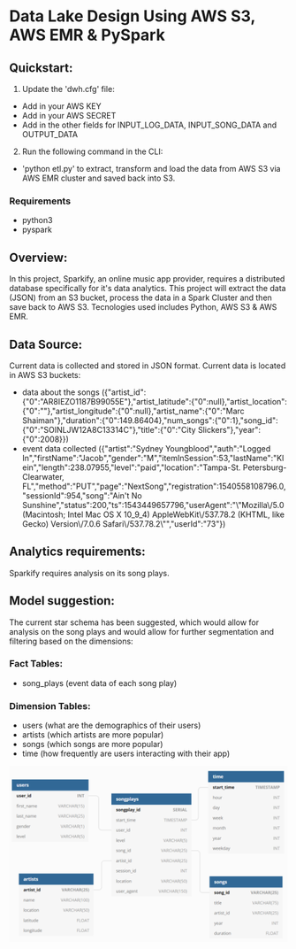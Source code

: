 # Data Lake Design Using AWS S3, AWS EMR & PySpark
## Quickstart:
1. Update the 'dwh.cfg' file:
- Add in your AWS KEY
- Add in your AWS SECRET
- Add in the other fields for INPUT_LOG_DATA, INPUT_SONG_DATA and OUTPUT_DATA

2. Run the following command in the CLI:
- 'python etl.py' to extract, transform and load the data from AWS S3 via AWS EMR cluster and saved back into S3.

### Requirements
- python3
- pyspark

## Overview:
In this project, Sparkify, an online music app provider, requires a distributed database specifically for it's data analytics. This project will extract the data (JSON) from an S3 bucket, process the data in a Spark Cluster and then save back to AWS S3. 
Tecnologies used includes Python, AWS S3 & AWS EMR.

## Data Source:
Current data is collected and stored in JSON format. Current data is located in AWS S3 buckets:
- data about the songs ({"artist_id":{"0":"AR8IEZO1187B99055E"},"artist_latitude":{"0":null},"artist_location":{"0":""},"artist_longitude":{"0":null},"artist_name":{"0":"Marc Shaiman"},"duration":{"0":149.86404},"num_songs":{"0":1},"song_id":{"0":"SOINLJW12A8C13314C"},"title":{"0":"City Slickers"},"year":{"0":2008}})
- event data collected ({"artist":"Sydney Youngblood","auth":"Logged In","firstName":"Jacob","gender":"M","itemInSession":53,"lastName":"Klein","length":238.07955,"level":"paid","location":"Tampa-St. Petersburg-Clearwater, FL","method":"PUT","page":"NextSong","registration":1540558108796.0,"sessionId":954,"song":"Ain\'t No Sunshine","status":200,"ts":1543449657796,"userAgent":"\\"Mozilla\\/5.0 (Macintosh; Intel Mac OS X 10_9_4) AppleWebKit\\/537.78.2 (KHTML, like Gecko) Version\\/7.0.6 Safari\\/537.78.2\\"","userId":"73"})

## Analytics requirements:
Sparkify requires analysis on its song plays. 

## Model suggestion:
The current star schema has been suggested, which would allow for analysis on the song plays and would allow for further segmentation and filtering based on the dimensions:
### Fact Tables:
- song_plays (event data of each song play)
### Dimension Tables:
- users (what are the demographics of their users)
- artists (which artists are more popular)
- songs (which songs are more popular)
- time (how frequently are users interacting with their app)

![SparkifyDB schema as ER Diagram](./img/database_model.png)